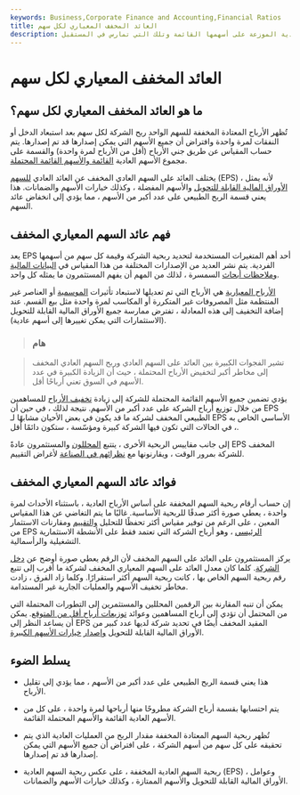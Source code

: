```yaml
---
keywords: Business,Corporate Finance and Accounting,Financial Ratios
title: العائد المخفف المعياري لكل سهم
description: يقيس ربحية السهم العادية المخففة أرباح الشركة العادية الموزعة على أسهمها القائمة وتلك التي تمارس في المستقبل.
---
```


# العائد المخفف المعياري لكل سهم
## ما هو العائد المخفف المعياري لكل سهم؟

تُظهر الأرباح المعتادة المخففة للسهم الواحد ربح الشركة لكل سهم بعد استبعاد الدخل أو النفقات لمرة واحدة وافتراض أن جميع الأسهم التي يمكن إصدارها قد تم إصدارها. يتم حساب المقياس عن طريق جني الأرباح (أقل من الأرباح لمرة واحدة) والقسمة على مجموع الأسهم العادية [القائمة والأسهم القائمة المحتملة](/outstandingshares).

يختلف العائد على السهم العادي المخفف عن العائد العادي [للسهم](/eps) (EPS) ، لأنه يمثل [الأوراق المالية القابلة للتحويل](/convertible-security) والأسهم المفضلة ، وكذلك خيارات الأسهم والضمانات. هذا يعني قسمة الربح الطبيعي على عدد أكبر من الأسهم ، مما يؤدي إلى انخفاض عائد السهم.

## فهم عائد السهم المعياري المخفف

يعد EPS أحد أهم المتغيرات المستخدمة لتحديد ربحية الشركة وقيمة كل سهم من أسهمها الفردية. يتم نشر العديد من الإصدارات المختلفة من هذا المقياس في [البيانات المالية](/financial-statements) [وملاحظات أبحاث](/research_note) السمسرة ، لذلك من المهم أن يفهم المستثمرون ما يمثله كل واحد.

[الأرباح المعيارية](/normalizedearnings) هي الأرباح التي تم تعديلها لاستبعاد تأثيرات [الموسمية](/seasonality) أو العناصر غير المنتظمة مثل المصروفات غير المتكررة أو المكاسب لمرة واحدة مثل بيع القسم. عند إضافة التخفيف إلى هذه المعادلة ، تفترض ممارسة جميع الأوراق المالية القابلة للتحويل (الاستثمارات التي يمكن تغييرها إلى أسهم عادية).

> ### هام

> تشير الفجوات الكبيرة بين العائد على السهم العادي وربح السهم العادي المخفف إلى مخاطر أكبر لتخفيض الأرباح المحتملة ، حيث أن الزيادة الكبيرة في عدد الأسهم في السوق تعني أرباحًا أقل.

>

يؤدي تضمين جميع الأسهم القائمة المحتملة للشركة إلى زيادة [تخفيف الأرباح](/dilution) للمساهمين من خلال توزيع أرباح الشركة على عدد أكبر من الأسهم. نتيجة لذلك ، في حين أن EPS الطبيعي المخفف لشركة ما قد يكون في بعض الأحيان مشابهًا لـ EPS الأساسي الخاص به ، في الحالات التي تكون فيها الشركة كبيرة ومؤسّسة ، ستكون دائمًا أقل.

إلى جانب مقاييس الربحية الأخرى ، يتتبع [المحللون](/research-analyst) والمستثمرون عادةً EPS المخفف للشركة بمرور الوقت ، ويقارنونها مع [نظرائهم في الصناعة](/peer-group) لأغراض التقييم.

## فوائد عائد السهم المعياري المخفف

إن حساب أرقام ربحية السهم المخففة على أساس الأرباح العادية ، باستثناء الأحداث لمرة واحدة ، يعطي صورة أكثر صدقًا للربحية الأساسية. غالبًا ما يتم التغاضي عن هذا المقياس المعين ، على الرغم من توفير مقياس أكثر تحفظًا للتحليل [والتقييم](/valuation) ومقارنات الاستثمار من EPS [الرئيسي](/headlineearnings) ، وهو أرباح الشركة التي تعتمد فقط على الأنشطة الاستثمارية التشغيلية والرأسمالية.

يركز المستثمرون على العائد على السهم المخفف لأن الرقم يعطي صورة أوضح عن [دخل الشركة](/income). كلما كان معدل العائد على السهم المعياري المخفف لشركة ما أقرب إلى تتبع رقم ربحية السهم الخاص بها ، كانت ربحية السهم أكثر استقرارًا. وكلما زاد الفرق ، زادت مخاطر تخفيف الأسهم والعمليات الجارية غير المستدامة.

يمكن أن تنبه المقارنة بين الرقمين المحللين والمستثمرين إلى التطورات المحتملة التي من المحتمل أن تؤدي إلى أرباح المساهمين وعوائد [توزيعات أرباح أقل من المتوقع](/dividend). يمكن أن يساعد النظر إلى EPS المقيد المخفف أيضًا في تحديد شركة لديها عدد كبير من الأوراق المالية القابلة للتحويل [وإصدار](/stockoption) [خيارات الأسهم الكبيرة](/stockoption).

## يسلط الضوء

- هذا يعني قسمة الربح الطبيعي على عدد أكبر من الأسهم ، مما يؤدي إلى تقليل الأرباح.

- يتم احتسابها بقسمة أرباح الشركة مطروحًا منها أرباحها لمرة واحدة ، على كل من الأسهم العادية القائمة والأسهم المحتملة القائمة.

- تُظهر ربحية السهم المعتادة المخففة مقدار الربح من العمليات العادية الذي يتم تحقيقه على كل سهم من أسهم الشركة ، على افتراض أن جميع الأسهم التي يمكن إصدارها قد تم إصدارها.

- ربحية السهم العادية المخففة ، على عكس ربحية السهم العادية (EPS) ، وعوامل الأوراق المالية القابلة للتحويل والأسهم الممتازة ، وكذلك خيارات الأسهم والضمانات.

